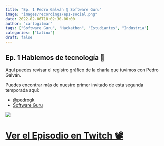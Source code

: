 ```yaml
---
title: "Ep. 1 Pedro Galván @ Software Guru"
image: "images/recordings/ep1-social.png"
date: 2022-02-06T18:02:30-06:00
author: "carlogilmar"
tags: ["Software Guru", "Hackathon", "Estudiantes", "Industria"]
categories: ["Latinx"]
draft: false
---
```


## Ep. 1 Hablemos de tecnología 🚀

Aquí puedes revisar el registro gráfico de la charla que tuvimos con Pedro Galván.

Puedes encontrar más de nuestro primer invitado de esta segunda temporada aquí:

- [@pedrogk](https://twitter.com/pedrogk)
- [Software Guru](https://twitter.com/RevistaSG)

![](/images/recordings/ep1.png)

# [Ver el Episodio en Twitch 📽](https://www.twitch.tv/videos/1283934772)

